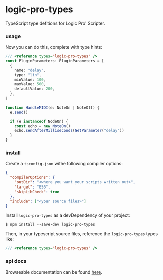 # logic-pro-types

TypeScript type defitions for Logic Pro' Scripter.

### usage

Now you can do this, complete with type hints:

```ts
/// <reference types="logic-pro-types" />
const PluginParameters: PluginParameters = [
  {
    name: "delay",
    type: "lin",
    minValue: 100,
    maxValue: 500,
    defaultValue: 200,
  },
]

function HandleMIDI(e: NoteOn | NoteOff) {
  e.send()

  if (e instanceof NodeOn) {
    const echo = new NoteOn()
    echo.sendAfterMilliseconds(GetParameter("delay"))
  }
}
```

### install

Create a `tsconfig.json` withe following compiler options:

```json
{
  "compilerOptions": {
    "outDir": "<where you want your scripts written out>",
    "target": "ES6",
    "skipLibCheck": true
  },
  "include": ["<your source files>"]
}
```

Install `logic-pro-types` as a devDependency of your project:

```
$ npm install --save-dev logic-pro-types
```

Then, in your typescript source files, reference the `logic-pro-types` types like:

```ts
/// <reference types="logic-pro-types" />
```

### api docs

Browseable documentation can be found [here][docs].

[docs]: https://jeremyruppel.github.io/logic-pro-types/
